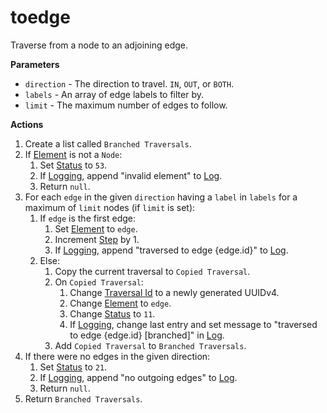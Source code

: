 # toedge
Traverse from a node to an adjoining edge.

**Parameters**

* `direction` - The direction to travel. `IN`, `OUT`, or `BOTH`.
* `labels` - An array of edge labels to filter by.
* `limit` - The maximum number of edges to follow.

**Actions**

1. Create a list called `Branched Traversals`.
1. If [Element](../definition/element.md) is not a `Node`:
    1. Set [Status](../definition/status.md) to `53`.
    1. If [Logging](../definition/logging.md), append "invalid element" to [Log](../definition/log.md).
    1. Return `null`.
1. For each `edge` in the given `direction` having a `label` in `labels` for a maximum of `limit` nodes (if `limit` is set):
    1. If `edge` is the first edge:
        1. Set [Element](../definition/element.md) to `edge`.
        1. Increment [Step](../definition/step.md) by 1.
        1. If [Logging](../definition/logging.md), append "traversed to edge {edge.id}" to [Log](../definition/log.md).
    1. Else:
        1. Copy the current traversal to `Copied Traversal`.
        1. On `Copied Traversal`:
            1. Change [Traversal Id](../definition/traversal-id.md) to a newly generated UUIDv4.
            1. Change [Element](../definition/element.md) to `edge`.
            1. Change [Status](../definition/status.md) to `11`.
            1. If [Logging](../definition/logging.md), change last entry and set message to "traversed to edge {edge.id} [branched]" in [Log](../definition/log.md).
        1. Add `Copied Traversal` to `Branched Traversals`.
1. If there were no edges in the given direction:
    1. Set [Status](../definition/status.md) to `21`.
    1. If [Logging](../definition/logging.md), append "no outgoing edges" to [Log](../definition/log.md).
    1. Return `null`.
1. Return `Branched Traversals`.